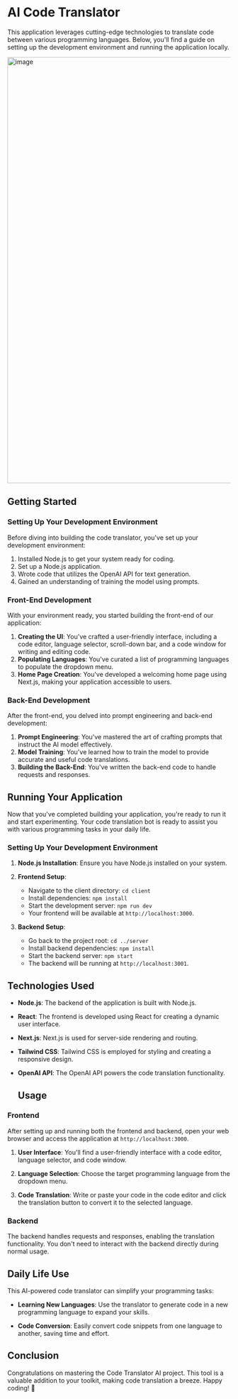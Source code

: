 # AI Code Translator

This application leverages cutting-edge technologies to translate code between various programming languages. Below, you'll find a guide on setting up the development environment and running the application locally.

<img width="960" alt="image" src="https://github.com/ankitrout2903/Code-Translator-AI/assets/88599131/27177890-3537-4e4f-a46e-9c56bb403d59">


## Getting Started

### Setting Up Your Development Environment

Before diving into building the code translator, you've set up your development environment:

1. Installed Node.js to get your system ready for coding.
2. Set up a Node.js application.
3. Wrote code that utilizes the OpenAI API for text generation.
4. Gained an understanding of training the model using prompts.

### Front-End Development

With your environment ready, you started building the front-end of our application:

1. **Creating the UI**: You've crafted a user-friendly interface, including a code editor, language selector, scroll-down bar, and a code window for writing and editing code.
2. **Populating Languages**: You've curated a list of programming languages to populate the dropdown menu.
3. **Home Page Creation**: You've developed a welcoming home page using Next.js, making your application accessible to users.

### Back-End Development

After the front-end, you delved into prompt engineering and back-end development:

1. **Prompt Engineering**: You've mastered the art of crafting prompts that instruct the AI model effectively.
2. **Model Training**: You've learned how to train the model to provide accurate and useful code translations.
3. **Building the Back-End**: You've written the back-end code to handle requests and responses.

## Running Your Application

Now that you've completed building your application, you're ready to run it and start experimenting. Your code translation bot is ready to assist you with various programming tasks in your daily life.

### Setting Up Your Development Environment

1. **Node.js Installation**: Ensure you have Node.js installed on your system.

2. **Frontend Setup**:
   - Navigate to the client directory: `cd client`
   - Install dependencies: `npm install`
   - Start the development server: `npm run dev`
   - Your frontend will be available at `http://localhost:3000`.

3. **Backend Setup**:
   - Go back to the project root: `cd ../server`
   - Install backend dependencies: `npm install`
   - Start the backend server: `npm start`
   - The backend will be running at `http://localhost:3001`.

## Technologies Used

- **Node.js**: The backend of the application is built with Node.js.
- **React**: The frontend is developed using React for creating a dynamic user interface.
- **Next.js**: Next.js is used for server-side rendering and routing.
- **Tailwind CSS**: Tailwind CSS is employed for styling and creating a responsive design.
- **OpenAI API**: The OpenAI API powers the code translation functionality.

  ## Usage

### Frontend
After setting up and running both the frontend and backend, open your web browser and access the application at `http://localhost:3000`.

1. **User Interface**: You'll find a user-friendly interface with a code editor, language selector, and code window.

2. **Language Selection**: Choose the target programming language from the dropdown menu.

3. **Code Translation**: Write or paste your code in the code editor and click the translation button to convert it to the selected language.

### Backend
The backend handles requests and responses, enabling the translation functionality. You don't need to interact with the backend directly during normal usage.


## Daily Life Use

This AI-powered code translator can simplify your programming tasks:

- **Learning New Languages**: Use the translator to generate code in a new programming language to expand your skills.

- **Code Conversion**: Easily convert code snippets from one language to another, saving time and effort.

## Conclusion

Congratulations on mastering the Code Translator AI project. This tool is a valuable addition to your toolkit, making code translation a breeze. Happy coding! 🚀


